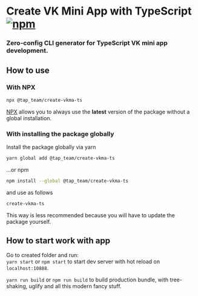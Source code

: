# Create VK Mini App with TypeScript [![npm][npm]][npm-url]

### Zero-config CLI generator for TypeScript VK mini app development.

## How to use

### With NPX

```bash
npx @tap_team/create-vkma-ts
```

[NPX](https://github.com/npm/npx) allows you to always use the **latest** version of the package without a global installation.

### With installing the package globally

Install the package globally via yarn

```bash
yarn global add @tap_team/create-vkma-ts
```

...or npm

```bash
npm install --global @tap_team/create-vkma-ts
```

and use as follows

```bash
create-vkma-ts
```

This way is less recommended because you will have to update the package yourself.


## How to start work with app

Go to created folder and run:  
`yarn start` or `npm start` to start dev server with hot reload on `localhost:10888`.

`yarn run build` or `npm run build` to build production bundle, with tree-shaking, uglify and all this modern fancy stuff.

[npm]: https://img.shields.io/npm/v/@tap_team/create-vkma-ts.svg
[npm-url]: https://npmjs.com/package/@tap_team/create-vkma-ts
